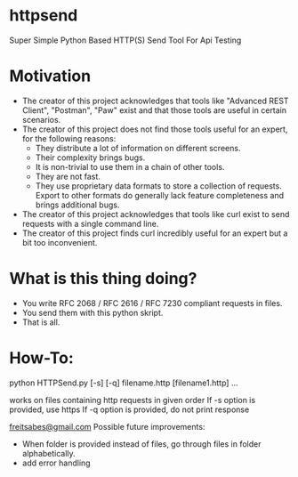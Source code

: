 # httpsend
Super Simple Python Based HTTP(S) Send Tool For Api Testing

# Motivation
- The creator of this project acknowledges that tools like "Advanced REST Client", "Postman", "Paw" exist and that those tools are useful in certain scenarios.
- The creator of this project does not find those tools useful for an expert, for the following reasons:
  * They distribute a lot of information on different screens.
  * Their complexity brings bugs.
  * It is non-trivial to use them in a chain of other tools.
  * They are not fast.
  * They use proprietary data formats to store a collection of requests. Export to other formats do generally lack feature completeness and brings additional bugs.
- The creator of this project acknowledges that tools like curl exist to send requests with a single command line.
- The creator of this project finds curl incredibly useful for an expert but a bit too inconvenient.

# What is this thing doing?
- You write RFC 2068 / RFC 2616 / RFC 7230 compliant requests in files.
- You send them with this python skript.
- That is all.

# How-To:
python HTTPSend.py [-s] [-q] filename.http [filename1.http] ...

works on files containing http requests in given order
If -s option is provided, use https
If -q option is provided, do not print response

freitsabes@gmail.com
Possible future improvements:
- When folder is provided instead of files, go through files in folder alphabetically.
- add error handling
